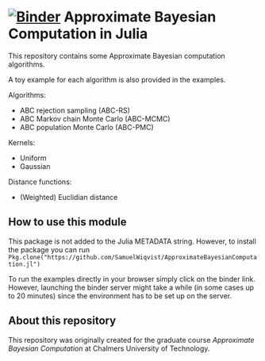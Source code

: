 # [![Binder](https://mybinder.org/badge.svg)](https://mybinder.org/v2/gh/SamuelWiqvist/abc/master) Approximate Bayesian Computation in Julia

This repository contains some Approximate Bayesian computation algorithms.

A toy example for each algorithm is also provided in the examples.

Algorithms:
* ABC rejection sampling (ABC-RS)
* ABC Markov chain Monte Carlo (ABC-MCMC)
* ABC population Monte Carlo (ABC-PMC)

Kernels:
* Uniform
* Gaussian

Distance functions:
* (Weighted) Euclidian distance

## How to use this module

This package is not added to the Julia METADATA string. However, to install the package you can run `Pkg.clone("https://github.com/SamuelWiqvist/ApproximateBayesianComputation.jl")`

To run the examples directly in your browser simply click on the binder link. However, launching the binder server might take a while (in some cases up to 20 minutes) since the environment has to be set up on the server.

## About this repository

This repository was originally created for the graduate course *Approximate Bayesian Computation* at Chalmers University of Technology.
